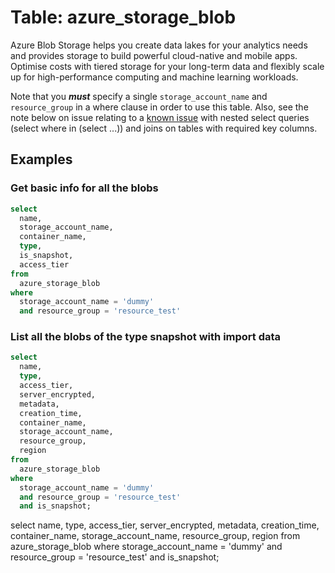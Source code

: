 # Table: azure_storage_blob

Azure Blob Storage helps you create data lakes for your analytics needs and provides storage to build powerful cloud-native and mobile apps. Optimise costs with tiered storage for your long-term data and flexibly scale up for high-performance computing and machine learning workloads.

Note that you **_must_** specify a single `storage_account_name` and `resource_group` in a where clause in order to use this table. Also, see the note below on issue relating to a [known issue](https://github.com/turbot/steampipe-postgres-fdw/issues/3) with nested select queries (select where in (select ...)) and joins on tables with required key columns.

## Examples

### Get basic info for all the blobs

```sql
select
  name,
  storage_account_name,
  container_name,
  type,
  is_snapshot,
  access_tier
from
  azure_storage_blob
where
  storage_account_name = 'dummy'
  and resource_group = 'resource_test'
```

### List all the blobs of the type snapshot with import data

```sql
select
  name,
  type,
  access_tier,
  server_encrypted,
  metadata,
  creation_time,
  container_name,
  storage_account_name,
  resource_group,
  region
from
  azure_storage_blob
where
  storage_account_name = 'dummy'
  and resource_group = 'resource_test'
  and is_snapshot;
```

select
  name,
  type,
  access_tier,
  server_encrypted,
  metadata,
  creation_time,
  container_name,
  storage_account_name,
  resource_group,
  region
from
  azure_storage_blob
where
  storage_account_name = 'dummy'
  and resource_group = 'resource_test'
  and is_snapshot;
